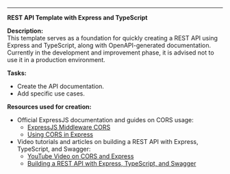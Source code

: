 ---

**REST API Template with Express and TypeScript**

**Description:**  
This template serves as a foundation for quickly creating a REST API using Express and TypeScript, along with OpenAPI-generated documentation. Currently in the development and improvement phase, it is advised not to use it in a production environment.

**Tasks:**
- Create the API documentation.
- Add specific use cases.

**Resources used for creation:**
- Official ExpressJS documentation and guides on CORS usage:
  - [ExpressJS Middleware CORS](https://expressjs.com/en/resources/middleware/cors.html)
  - [Using CORS in Express](https://medium.com/zero-equals-false/using-cors-in-express-cac7e29b005b)
- Video tutorials and articles on building a REST API with Express, TypeScript, and Swagger:
  - [YouTube Video on CORS and Express](https://www.youtube.com/watch?v=NRxzvpdduvQ)
  - [Building a REST API with Express, TypeScript, and Swagger](https://medium.com/ms-club-of-sliit/building-rest-api-with-express-js-typescript-and-swagger-387a9c731717)

